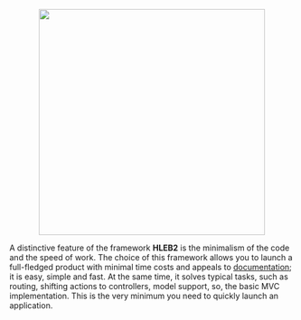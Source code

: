 <p align="center"><a href="https://hleb2framework.ru" target="_blank"><img src="https://raw.githubusercontent.com/phphleb/phphleb/bbfaddf9de6d7924eda4878ee7aafb4d2cf4c9ba/profile/banner.png" width="400"></a></p>

A distinctive feature of the framework **HLEB2** is the minimalism of the code and the speed of work.
The choice of this framework allows you to launch a full-fledged product with minimal time costs and appeals to [documentation](https://hleb2framework.ru); it is easy, simple and fast.
At the same time, it solves typical tasks, such as routing, shifting actions to controllers, model support, so, the basic MVC implementation.
This is the very minimum you need to quickly launch an application.
